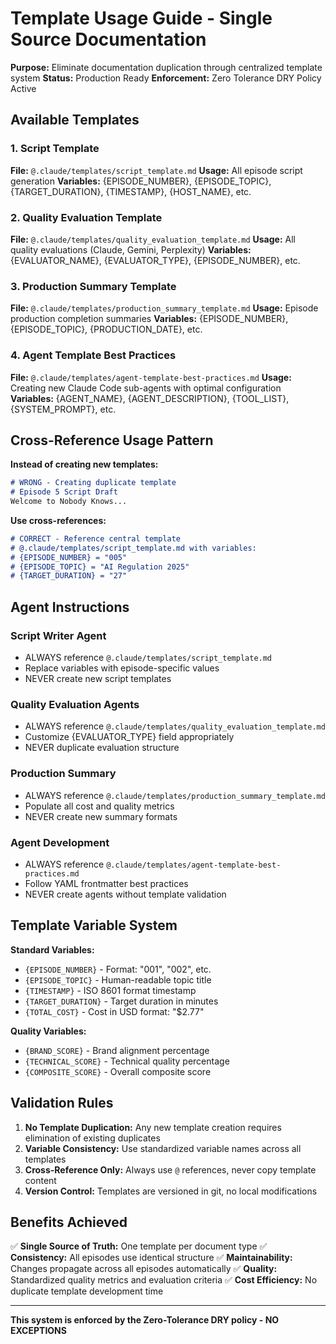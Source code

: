# Template Usage Guide - Single Source Documentation

**Purpose:** Eliminate documentation duplication through centralized template system
**Status:** Production Ready
**Enforcement:** Zero Tolerance DRY Policy Active

## Available Templates

### 1. Script Template
**File:** `@.claude/templates/script_template.md`
**Usage:** All episode script generation
**Variables:** {EPISODE_NUMBER}, {EPISODE_TOPIC}, {TARGET_DURATION}, {TIMESTAMP}, {HOST_NAME}, etc.

### 2. Quality Evaluation Template
**File:** `@.claude/templates/quality_evaluation_template.md`
**Usage:** All quality evaluations (Claude, Gemini, Perplexity)
**Variables:** {EVALUATOR_NAME}, {EVALUATOR_TYPE}, {EPISODE_NUMBER}, etc.

### 3. Production Summary Template
**File:** `@.claude/templates/production_summary_template.md`
**Usage:** Episode production completion summaries
**Variables:** {EPISODE_NUMBER}, {EPISODE_TOPIC}, {PRODUCTION_DATE}, etc.

### 4. Agent Template Best Practices
**File:** `@.claude/templates/agent-template-best-practices.md`
**Usage:** Creating new Claude Code sub-agents with optimal configuration
**Variables:** {AGENT_NAME}, {AGENT_DESCRIPTION}, {TOOL_LIST}, {SYSTEM_PROMPT}, etc.

## Cross-Reference Usage Pattern

**Instead of creating new templates:**
```markdown
# WRONG - Creating duplicate template
# Episode 5 Script Draft
Welcome to Nobody Knows...
```

**Use cross-references:**
```markdown
# CORRECT - Reference central template
# @.claude/templates/script_template.md with variables:
# {EPISODE_NUMBER} = "005"
# {EPISODE_TOPIC} = "AI Regulation 2025"
# {TARGET_DURATION} = "27"
```

## Agent Instructions

### Script Writer Agent
- ALWAYS reference `@.claude/templates/script_template.md`
- Replace variables with episode-specific values
- NEVER create new script templates

### Quality Evaluation Agents
- ALWAYS reference `@.claude/templates/quality_evaluation_template.md`
- Customize {EVALUATOR_TYPE} field appropriately
- NEVER duplicate evaluation structure

### Production Summary
- ALWAYS reference `@.claude/templates/production_summary_template.md`
- Populate all cost and quality metrics
- NEVER create new summary formats

### Agent Development
- ALWAYS reference `@.claude/templates/agent-template-best-practices.md`
- Follow YAML frontmatter best practices
- NEVER create agents without template validation

## Template Variable System

**Standard Variables:**
- `{EPISODE_NUMBER}` - Format: "001", "002", etc.
- `{EPISODE_TOPIC}` - Human-readable topic title
- `{TIMESTAMP}` - ISO 8601 format timestamp
- `{TARGET_DURATION}` - Target duration in minutes
- `{TOTAL_COST}` - Cost in USD format: "$2.77"

**Quality Variables:**
- `{BRAND_SCORE}` - Brand alignment percentage
- `{TECHNICAL_SCORE}` - Technical quality percentage
- `{COMPOSITE_SCORE}` - Overall composite score

## Validation Rules

1. **No Template Duplication:** Any new template creation requires elimination of existing duplicates
2. **Variable Consistency:** Use standardized variable names across all templates
3. **Cross-Reference Only:** Always use `@` references, never copy template content
4. **Version Control:** Templates are versioned in git, no local modifications

## Benefits Achieved

✅ **Single Source of Truth:** One template per document type
✅ **Consistency:** All episodes use identical structure
✅ **Maintainability:** Changes propagate across all episodes automatically
✅ **Quality:** Standardized quality metrics and evaluation criteria
✅ **Cost Efficiency:** No duplicate template development time

---

**This system is enforced by the Zero-Tolerance DRY policy - NO EXCEPTIONS**

